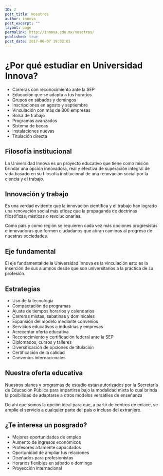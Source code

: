```yaml
---
ID: 2
post_title: Nosotros
author: innova
post_excerpt: ""
layout: page
permalink: http://innova.edu.mx/nosotros/
published: true
post_date: 2017-06-07 19:02:05
---
```

# ¿Por qué estudiar en Universidad Innova?

- Carreras con reconocimiento ante la SEP
- Educación que se adapta a tus horarios
- Grupos en sábados y domingos
- Inscripciones en agosto y septiembre
- Vinculación con más de 800 empresas
- Bolsa de trabajo
- Programas avanzados
- Sistema de becas
- Instalaciones nuevas
- Titulación directa

## Filosofía institucional

La Universidad Innova es un proyecto educativo que tiene como misión brindar una opción innovadora, real y efectiva de superación integral de vida basado en su filosofía institucional de una renovación social por la ciencia y el trabajo.

## Innovación y trabajo

Es una verdad evidente que la innovación científica y el trabajo han logrado una renovación social más eficaz que la propaganda de doctrinas filosóficas, místicas o revolucionarias.

Como país y como región se requieren cada vez más opciones progresistas e innovadoras que formen ciudadanos que abran caminos al progreso de nuestras sociedades.

## Eje fundamental

El eje fundamental de la Universidad Innova es la vinculación esto es la inserción de sus alumnos desde que son universitarios a la práctica de su profesión.

## Estrategias

- Uso de la tecnología
- Compactación de programas
- Ajuste de tiempos horarios y calendarios
- Carreras mixtas, sabatinas y dominicales
- Expansión del modelo mediante convenios
- Servicios educativos a industrias y empresas
- Acrecentar oferta educativa
- Reconocimiento y certificación federal ante la SEP
- Diplomados, cursos y talleres
- Diversificación de opciones de titulación
- Certificación de la calidad
- Convenios internacionales

## Nuestra oferta educativa

Nuestros planes y programas de estudio están
autorizados por la Secretaría de Educación Pública
para impartirse bajo la modalidad mixta lo cual
brinda la posibilidad de adaptarse a otros modelos
versátiles de enseñanza

De ahí que somos la opción ideal para que, a partir de centros
de enlace, se amplíe el servicio a cualquier parte del país
o incluso del extranjero.

## ¿Te interesa un posgrado?

- Mejores oportunidades de empleo
- Aumento de ingresos económicos
- Profesores altamente capacitados
- Oportunidad de ampliar tus relaciones
- Diseñados para profesionistas
- Horarios flexibles en sábado o domingo
- Proyección internacional
